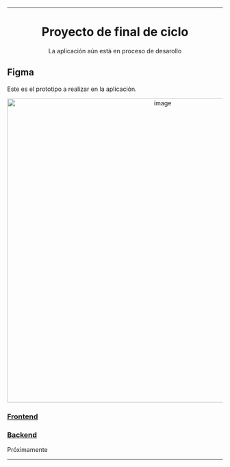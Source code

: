 
---
<div  align="center">
	<h1>Proyecto de final de ciclo</h1>
 <p>La aplicación aún está en proceso de desarollo</p>	
</div>

<div>
	<h2>Figma</h2>
  <p>Este es el prototipo a realizar en la aplicación.</p>
  <div  align="center"><img width="711" alt="image" src="https://github.com/user-attachments/assets/9e97333f-4d1c-4609-957a-784c380e4611"></div>

</div> 
<div>
	<h3><a href="https://github.com/Gokiina/DiaryFrontend" target="_blank">Frontend</a></h3>
	<h3><a href="https://github.com/Gokiina/DiaryFrontend" target="_blank">Backend</a></h3>
  <p>Próximamente</p>


</div> 

---
